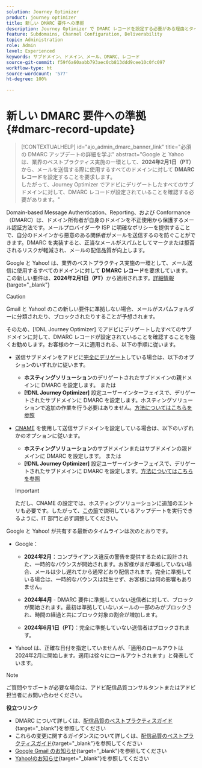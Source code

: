 ```yaml
---
solution: Journey Optimizer
product: journey optimizer
title: 新しい DMARC 要件への準拠
description: Journey Optimizer で DMARC レコードを設定する必要がある理由とタイミングについて学ぶ
feature: Subdomains, Channel Configuration, Deliverability
topic: Administration
role: Admin
level: Experienced
keywords: サブドメイン、ドメイン、メール、DMARC、レコード
source-git-commit: f59f6a60aabb793aec0cb813ddd9cee10c0fc097
workflow-type: ht
source-wordcount: '577'
ht-degree: 100%

---
```


# 新しい DMARC 要件への準拠 {#dmarc-record-update}

>[!CONTEXTUALHELP]
>id="ajo_admin_dmarc_banner_link"
>title="必須の DMARC アップデートの詳細を学ぶ"
>abstract="Google と Yahoo は、業界のベストプラクティス実施の一環として、**2024年2月1日（PT）**&#x200B;から、メールを送信する際に使用するすべてのドメインに対して **DMARC レコード**&#x200B;を設定することを要求します。<br>したがって、Journey Optimizer でアドビにデリゲートしたすべてのサブドメインに対して、DMARC レコードが設定されていることを確認する必要があります。"

Domain-based Message Authentication、Reporting、および Conformance（DMARC）は、ドメイン所有者が自身のドメインを不正使用から保護するメール認証方法です。メールプロバイダーや ISP に明確なポリシーを提供することで、自分のドメインから悪意のある関係者がメールを送信するのを防ぐことができます。DMARC を実装すると、正当なメールがスパムとしてマークまたは拒否されるリスクが軽減され、メールの配信品質が向上します。

Google と Yahoo! は、業界のベストプラクティス実施の一環として、メール送信に使用するすべてのドメインに対して **DMARC レコード**&#x200B;を要求しています。この新しい要件は、**2024年2月1日（PT）**&#x200B;から適用されます。[詳細情報](https://experienceleague.adobe.com/docs/deliverability-learn/deliverability-best-practice-guide/additional-resources/guidance-around-changes-to-google-and-yahoo.html?lang=ja#dmarc){target="_blank"}

>[!CAUTION]
>
>Gmail と Yahoo! のこの新しい要件に準拠しない場合、メールがスパムフォルダーに分類されたり、ブロックされたりすることが予想されます。

そのため、[!DNL Journey Optimizer] でアドビにデリゲートしたすべてのサブドメインに対して、DMARC レコードが設定されていることを確認することを強くお勧めします。お客様のケースに適用される、以下の手順に従います。

* 送信サブドメインをアドビに[完全にデリゲート](delegate-subdomain.md#full-subdomain-delegation)している場合は、以下のオプションのいずれかに従います。

   * **ホスティングソリューション**のデリゲートされたサブドメインの親ドメインに DMARC を設定します。
または
   * **[!DNL Journey Optimizer]** 設定ユーザーインターフェイスで、デリゲートされたサブドメインに DMARC を設定します。ホスティングソリューションで追加の作業を行う必要はありません。[方法についてはこちらを参照](dmarc-record.md#implement-dmarc)

* [CNAME](delegate-subdomain.md#cname-subdomain-delegation) を使用して送信サブドメインを設定している場合は、以下のいずれかのオプションに従います。

   * **ホスティングソリューション**のサブドメインまたはサブドメインの親ドメインに DMARC を設定します。
または
   * **[!DNL Journey Optimizer]** 設定ユーザーインターフェイスで、デリゲートされたサブドメインに DMARC を設定します。[方法についてはこちらを参照](dmarc-record.md#implement-dmarc)

  >[!IMPORTANT]
  >
  >ただし、CNAME の設定では、ホスティングソリューションに追加のエントリも必要です。したがって、[この節](dmarc-record.md#implement-dmarc)で説明しているアップデートを実行できるように、IT 部門と必ず調整してください。

Google と Yahoo! が共有する最新のタイムラインは次のとおりです。

* Google：

   * **2024年2月**：コンプライアンス違反の警告を提供するために設計された、一時的なバウンスが開始されます。お客様がまだ準拠していない場合、メールは少し遅れてから通常どおり配信されます。完全に準拠している場合は、一時的なバウンスは発生せず、お客様には何の影響もありません。

   * **2024年4月** - DMARC 要件に準拠していない送信者に対して、ブロックが開始されます。最初は準拠していないメールの一部のみがブロックされ、時間の経過と共にブロック対象の割合が増加します。

   * **2024年6月1日（PT）**：完全に準拠していない送信者はブロックされます。

* Yahoo! は、正確な日付を指定していませんが、「適用のロールアウトは 2024年2月に開始します。適用は徐々にロールアウトされます」と発表しています。

>[!NOTE]
>
>ご質問やサポートが必要な場合は、アドビ配信品質コンサルタントまたはアドビ担当者にお問い合わせください。

**役立つリンク**

* DMARC について詳しくは、[配信品質のベストプラクティスガイド](https://experienceleague.adobe.com/docs/deliverability-learn/deliverability-best-practice-guide/additional-resources/technotes/implement-dmarc.html?lang=ja#about){target="_blank"}を参照してください
* これらの変更に関するガイダンスについて詳しくは、[配信品質のベストプラクティスガイド](https://experienceleague.adobe.com/docs/deliverability-learn/deliverability-best-practice-guide/additional-resources/guidance-around-changes-to-google-and-yahoo.html?lang=ja){target="_blank"}を参照してください
* [Google Gmail のお知らせ](https://blog.google/products/gmail/gmail-security-authentication-spam-protection/){target="_blank"}を参照してください
* [Yahoo!のお知らせ](https://blog.postmaster.yahooinc.com/post/730172167494483968/more-secure-less-spam){target="_blank"}を参照してください
